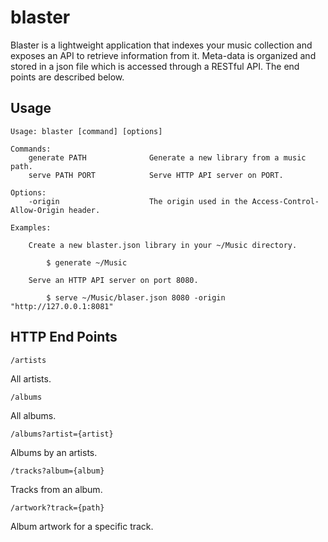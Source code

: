 # blaster

Blaster is a lightweight application that indexes your music
collection and exposes an API to retrieve information from
it. Meta-data is organized and stored in a json file which is accessed
through a RESTful API. The end points are described below.

## Usage
```
Usage: blaster [command] [options]
    
Commands:
    generate PATH              Generate a new library from a music path.
    serve PATH PORT            Serve HTTP API server on PORT.

Options:
    -origin                    The origin used in the Access-Control-Allow-Origin header.

Examples:

    Create a new blaster.json library in your ~/Music directory.
   
        $ generate ~/Music

    Serve an HTTP API server on port 8080.
   
        $ serve ~/Music/blaser.json 8080 -origin "http://127.0.0.1:8081"
```

## HTTP End Points

`/artists`

All artists.

`/albums`

All albums.

`/albums?artist={artist}`

Albums by an artists.

`/tracks?album={album}`

Tracks from an album.

`/artwork?track={path}`

Album artwork for a specific track.
